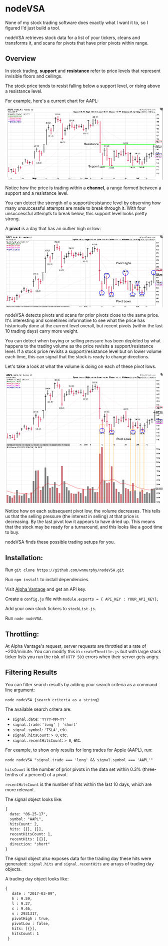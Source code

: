# nodeVSA

None of my stock trading software does exactly what I want it to, so I figured I'd just build a tool.

nodeVSA retrieves stock data for a list of your tickers, cleans and transforms it, and scans for pivots that have prior pivots within range.

## Overview

In stock trading, **support** and **resistance** refer to price levels that represent invisible floors and ceilings.

The stock price tends to resist falling below a support level, or rising above a resistance level.

For example, here's a current chart for AAPL:

![AAPL - Support and Resistance](./img/sup-res.png)

Notice how the price is trading within a **channel**, a range formed between a support and a resistance level.

You can detect the strength of a support/resistance level by observing how many unsuccessful attempts are made to break through it. With four unsuccessful attempts to break below, this support level looks pretty strong.

A **pivot** is a day that has an outlier high or low:

![Pivot Highs and Lows](./img/pivots.png)

nodeVSA detects pivots and scans for prior pivots close to the same price. It's interesting and sometimes informative to see what the price has historically done at the current level overall, but recent pivots (within the last 10 trading days) carry more weight.

You can detect when buying or selling pressure has been depleted by what happens to the trading volume as the price revisits a support/resistance level. If a stock price revisits a support/resistance level but on lower volume each time, this can signal that the stock is ready to change directions.

Let's take a look at what the volume is doing on each of these pivot lows.

![AAPL - Pivot Lows with Volume](./img/pivots-w-vol.png)

Notice how on each subsequent pivot low, the volume decreases. This tells us that the selling pressure (the interest in selling) at that price is decreasing. By the last pivot low it appears to have dried up. This means that the stock may be ready for a turnaround, and this looks like a good time to buy.

nodeVSA finds these possible trading setups for you.

## Installation:

Run `git clone https://github.com/wnmurphy/nodeVSA.git`

Run `npm install` to install dependencies.

Visit [Alpha Vantage](https://www.alphavantage.co/support/#api-key) and get an API key.

Create a `config.js` file with `module.exports = { API_KEY : YOUR_API_KEY};`

Add your own stock tickers to `stockList.js`.

Run `node nodeVSA`.

## Throttling:

At Alpha Vantage's request, server requests are throttled at a rate of ~200/minute. You can modify this in `createThrottle.js` but with large stock ticker lists you run the risk of `HTTP 503` errors when their server gets angry.

## Filtering Results

You can filter search results by adding your search criteria as a command line argument:

  `node nodeVSA {search criteria as a string}`

The available search critera are:

- `signal.date`: `'YYYY-MM-YY'`
- `signal.trade`: `'long' | 'short'`
- `signal.symbol`: `'TSLA'`, etc.
- `signal.hitsCount`: `> 0`, etc.
- `signal.recentHitsCount`: `> 0`, etc.

For example, to show only results for long trades for Apple (AAPL), run:

  `node nodeVSA "signal.trade === 'long' && signal.symbol === 'AAPL'"`

`hitsCount` is the number of prior pivots in the data set within 0.3% (three-tenths of a percent) of a pivot.

`recentHitsCount` is the number of hits within the last 10 days, which are more relevant.

The signal object looks like:
```
{
  date: "06-25-17",
  symbol: "AAPL",
  hitsCount: 2,
  hits: [{}, {}],
  recentHitsCount: 1,
  recentHits: [{}],
  direction: "short"
}
```

The signal object also exposes data for the trading day these hits were generated: `signal.hits` and `signal.recentHits` are arrays of trading day objects.

A trading day object looks like:
```
{
   date : "2017-03-09",
   h : 9.59,
   l : 9.27,
   c : 9.46,
   v : 2931317,
   pivotHigh : true,
   pivotLow : false,
   hits: [{}],
   hitsCount: 1
 }
```